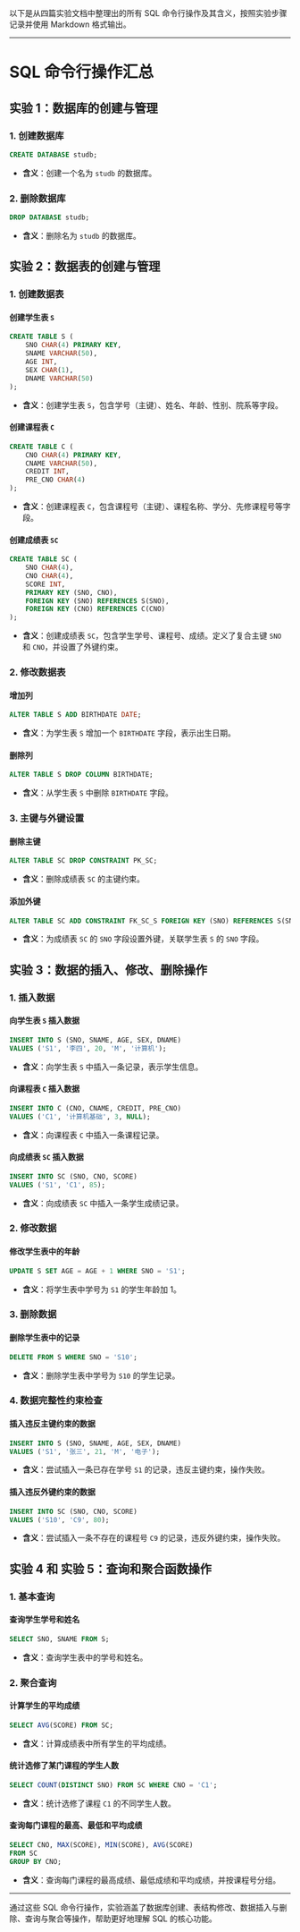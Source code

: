 以下是从四篇实验文档中整理出的所有 SQL 命令行操作及其含义，按照实验步骤记录并使用 Markdown 格式输出。

---

# SQL 命令行操作汇总

## 实验 1：数据库的创建与管理

### 1. 创建数据库
```sql
CREATE DATABASE studb;
```
- **含义**：创建一个名为 `studb` 的数据库。

### 2. 删除数据库
```sql
DROP DATABASE studb;
```
- **含义**：删除名为 `studb` 的数据库。

## 实验 2：数据表的创建与管理

### 1. 创建数据表

#### 创建学生表 `S`
```sql
CREATE TABLE S (
    SNO CHAR(4) PRIMARY KEY,
    SNAME VARCHAR(50),
    AGE INT,
    SEX CHAR(1),
    DNAME VARCHAR(50)
);
```
- **含义**：创建学生表 `S`，包含学号（主键）、姓名、年龄、性别、院系等字段。

#### 创建课程表 `C`
```sql
CREATE TABLE C (
    CNO CHAR(4) PRIMARY KEY,
    CNAME VARCHAR(50),
    CREDIT INT,
    PRE_CNO CHAR(4)
);
```
- **含义**：创建课程表 `C`，包含课程号（主键）、课程名称、学分、先修课程号等字段。

#### 创建成绩表 `SC`
```sql
CREATE TABLE SC (
    SNO CHAR(4),
    CNO CHAR(4),
    SCORE INT,
    PRIMARY KEY (SNO, CNO),
    FOREIGN KEY (SNO) REFERENCES S(SNO),
    FOREIGN KEY (CNO) REFERENCES C(CNO)
);
```
- **含义**：创建成绩表 `SC`，包含学生学号、课程号、成绩。定义了复合主键 `SNO` 和 `CNO`，并设置了外键约束。

### 2. 修改数据表

#### 增加列
```sql
ALTER TABLE S ADD BIRTHDATE DATE;
```
- **含义**：为学生表 `S` 增加一个 `BIRTHDATE` 字段，表示出生日期。

#### 删除列
```sql
ALTER TABLE S DROP COLUMN BIRTHDATE;
```
- **含义**：从学生表 `S` 中删除 `BIRTHDATE` 字段。

### 3. 主键与外键设置

#### 删除主键
```sql
ALTER TABLE SC DROP CONSTRAINT PK_SC;
```
- **含义**：删除成绩表 `SC` 的主键约束。

#### 添加外键
```sql
ALTER TABLE SC ADD CONSTRAINT FK_SC_S FOREIGN KEY (SNO) REFERENCES S(SNO);
```
- **含义**：为成绩表 `SC` 的 `SNO` 字段设置外键，关联学生表 `S` 的 `SNO` 字段。

## 实验 3：数据的插入、修改、删除操作

### 1. 插入数据

#### 向学生表 `S` 插入数据
```sql
INSERT INTO S (SNO, SNAME, AGE, SEX, DNAME) 
VALUES ('S1', '李四', 20, 'M', '计算机');
```
- **含义**：向学生表 `S` 中插入一条记录，表示学生信息。

#### 向课程表 `C` 插入数据
```sql
INSERT INTO C (CNO, CNAME, CREDIT, PRE_CNO) 
VALUES ('C1', '计算机基础', 3, NULL);
```
- **含义**：向课程表 `C` 中插入一条课程记录。

#### 向成绩表 `SC` 插入数据
```sql
INSERT INTO SC (SNO, CNO, SCORE) 
VALUES ('S1', 'C1', 85);
```
- **含义**：向成绩表 `SC` 中插入一条学生成绩记录。

### 2. 修改数据

#### 修改学生表中的年龄
```sql
UPDATE S SET AGE = AGE + 1 WHERE SNO = 'S1';
```
- **含义**：将学生表中学号为 `S1` 的学生年龄加 1。

### 3. 删除数据

#### 删除学生表中的记录
```sql
DELETE FROM S WHERE SNO = 'S10';
```
- **含义**：删除学生表中学号为 `S10` 的学生记录。

### 4. 数据完整性约束检查

#### 插入违反主键约束的数据
```sql
INSERT INTO S (SNO, SNAME, AGE, SEX, DNAME) 
VALUES ('S1', '张三', 21, 'M', '电子');
```
- **含义**：尝试插入一条已存在学号 `S1` 的记录，违反主键约束，操作失败。

#### 插入违反外键约束的数据
```sql
INSERT INTO SC (SNO, CNO, SCORE) 
VALUES ('S10', 'C9', 80);
```
- **含义**：尝试插入一条不存在的课程号 `C9` 的记录，违反外键约束，操作失败。

## 实验 4 和 实验 5：查询和聚合函数操作

### 1. 基本查询

#### 查询学生学号和姓名
```sql
SELECT SNO, SNAME FROM S;
```
- **含义**：查询学生表中的学号和姓名。

### 2. 聚合查询

#### 计算学生的平均成绩
```sql
SELECT AVG(SCORE) FROM SC;
```
- **含义**：计算成绩表中所有学生的平均成绩。

#### 统计选修了某门课程的学生人数
```sql
SELECT COUNT(DISTINCT SNO) FROM SC WHERE CNO = 'C1';
```
- **含义**：统计选修了课程 `C1` 的不同学生人数。

#### 查询每门课程的最高、最低和平均成绩
```sql
SELECT CNO, MAX(SCORE), MIN(SCORE), AVG(SCORE) 
FROM SC 
GROUP BY CNO;
```
- **含义**：查询每门课程的最高成绩、最低成绩和平均成绩，并按课程号分组。

---

通过这些 SQL 命令行操作，实验涵盖了数据库创建、表结构修改、数据插入与删除、查询与聚合等操作，帮助更好地理解 SQL 的核心功能。